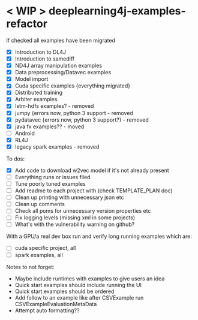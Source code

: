 # < WIP > deeplearning4j-examples-refactor

If checked all examples have been migrated
- [X] Introduction to DL4J
- [X] Introduction to samediff
- [X] ND4J array manipulation examples
- [X] Data preprocessing/Datavec examples 
- [X] Model import
- [X] Cuda specific examples {everything migrated}
- [X] Distributed training
- [X] Arbiter examples
- [X] lstm-hdfs examples? - removed
- [X] jumpy {errors now, python 3 support - removed
- [X] pydatavec {errors now, python 3 support?} - removed
- [X] java fx examples?? - moved
- [ ] Android
- [X] RL4J
- [X] legacy spark examples - removed

To dos: 
- [X] Add code to download w2vec model if it's not already present
- [ ] Everything runs or issues filed
- [ ] Tune poorly tuned examples
- [ ] Add readme to each project with (check TEMPLATE_PLAN doc)
- [ ] Clean up printing with unnecessary json etc
- [ ] Clean up comments
- [ ] Check all poms for unnecessary version properties etc
- [ ] Fix logging levels (missing xml in some projects)
- [ ] What's with the vulnerability warning on github?

With a GPU/a real dev box run and verify long running examples which are:
- [ ] cuda specific project, all
- [ ] spark examples, all

Notes to not forget:
- Maybe include runtimes with examples to give users an idea
- Quick start examples should include running the UI
- Quick start examples should be ordered
- Add follow to an example like after CSVExample run CSVExampleEvaluationMetaData
- Attempt auto formatting??
